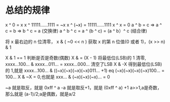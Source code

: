 
# 总结的规律

   x ^ 0 = x
   x ^ 11111……1111 = ~x
   x ^ (~x) = 11111……1111
   x ^ x = 0
   a ^ b = c  => a ^ c = b  => b ^ c = a (交换律)
   a ^ b ^ c = a ^ (b ^ c) = (a ^ b）^ c (结合律)

   将 x 最右边的 n 位清零， x & ( ~0 << n )
   获取 x 的第 n 位值(0 或者 1)，(x >> n) & 1

   X & 1 == 1 判断是否是奇数(偶数)
   X & = (X - 1) 将最低位(LSB)的 1 清零, xxxx...100... & xxxx...011... = xxxx...000... 清空了LSB
   X & -X 得到最低位(LSB)的 1,就是 xxxx...100... & ((~x)(~x)(~x)(~x)011... +1) eq (~x)(~x)(~x)(~x)100... = 100...
   X & ~X = 0,也就是 xxx... & (~x)(~x)(~x)... = 0

   ~a 就是取反，就是 0xff ^ a
   -a 就是取反+1，就是 (0xff ^ a) +1
   a>>1,a是奇数，那么就是 (a-1)/2;a是偶数，就是a/2

